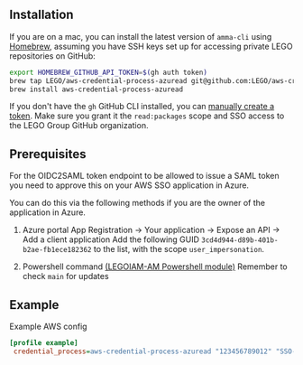 ## Installation

If you are on a mac, you can install the latest version of `amma-cli` using [Homebrew](https://brew.sh/), assuming you have SSH keys set up for accessing private LEGO repositories on GitHub:

```bash
export HOMEBREW_GITHUB_API_TOKEN=$(gh auth token)
brew tap LEGO/aws-credential-process-azuread git@github.com:LEGO/aws-credential-process-azuread.git
brew install aws-credential-process-azuread
```

If you don't have the `gh` GitHub CLI installed, you can [manually create a token](https://github.com/settings/tokens). Make sure you grant it the `read:packages` scope and SSO access to the LEGO Group GitHub organization.

## Prerequisites

For the OIDC2SAML token endpoint to be allowed to issue a SAML token you need to approve this on your AWS SSO application in Azure.

You can do this via the following methods if you are the owner of the application in Azure.

1. Azure portal
   App Registration → Your application → Expose an API → Add a client application
   Add the following GUID `3cd4d944-d89b-401b-b2ae-fb1ece182362` to the list, with the scope `user_impersonation`.

2. Powershell command [(LEGOIAM-AM Powershell module)](https://github.com/LEGO/IAM-CommonTools-OIDC2SAML-TokenExchange/tree/85e6ec42e8ff1d2d07d229a9878a830f52729ee2/Examples)
   Remember to check `main` for updates

## Example

Example AWS config

```ini
[profile example]
 credential_process=aws-credential-process-azuread "123456789012" "SSO-Example"
```
